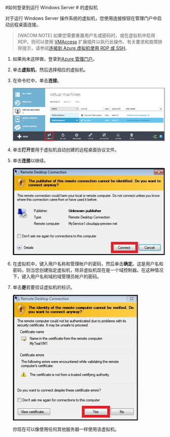 <properties linkid="manage-windows-howto-logon" urlDisplayName="Log on to a VM" pageTitle="登录到运行 Windows Server 的虚拟机" metaKeywords="Azure logging on vm, vm portal" description="了解如何在登录到运行 Windows Server 2008 R2，通过使用 Azure 管理门户的虚拟机。" metaCanonical="" services="virtual-machines" documentationCenter="" title="How to Log on to a Virtual Machine Running Windows Server" authors="kathydav" solutions="" manager="jeffreyg" editor="tysonn" />
<tags ms.service="virtual-machines"
    ms.date="03/23/2015"
    wacn.date="04/11/2015"
    />




#如何登录到运行 Windows Server # 的虚拟机

对于运行 Windows Server 操作系统的虚拟机，您使用连接按钮在管理门户中启动远程桌面连接。 

>[WACOM.NOTE] 如果您需要重置用户名或密码时，或在虚拟机中启用 RDP，则可以使用 [VMAccess](http://msdn.microsoft.com/library/azure/dn606308.aspx) 扩展插件以执行此操作。有关要求和故障排除提示，请参阅[连接到 Azure 虚拟机使用 RDP 或 SSH](http://msdn.microsoft.com/library/azure/dn535788.aspx)。

1. 如果尚未这样做，登录到[Azure 管理门户](http://manage.windowsazure.cn)。

2. 单击**虚拟机**，然后选择相应的虚拟机。

3. 在命令栏中，单击**连接**。

	![Log on to the virtual machine](./media/virtual-machines-log-on-windows-server/connectwindows.png)

4. 单击**打开**要用于虚拟机自动创建的远程桌面协议文件。
	
5. 单击**连接**以继续。

	![Continue with connecting](./media/virtual-machines-log-on-windows-server/connectpublisher.png)

6. 在虚拟机中，键入用户名称和管理帐户的密码，然后单击**确定**。这是用户名和密码，则当您创建指定虚拟机，除非虚拟机现在是一个域控制器。在这种情况下，键入用户名和域的域管理员帐户的密码。
	
	
7. 单击**是**若要验证虚拟机的标识。

	![Verify the identity of the machine](./media/virtual-machines-log-on-windows-server/connectverify.png)

	你现在可以像使用任何其他服务器一样使用该虚拟机。

